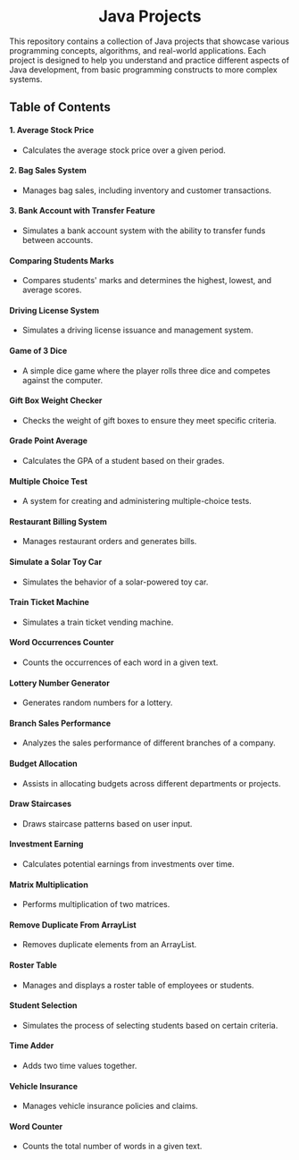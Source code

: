 <h1 align="center">Java Projects</h1>

This repository contains a collection of Java projects that showcase various programming concepts, algorithms, and real-world applications. Each project is designed to help you understand and practice different aspects of Java development, from basic programming constructs to more complex systems.

## Table of Contents
#### 1.  Average Stock Price
 - Calculates the average stock price over a given period.
#### 2.  Bag Sales System

 - Manages bag sales, including inventory and customer transactions.
#### 3. Bank Account with Transfer Feature

 - Simulates a bank account system with the ability to transfer funds between accounts.
#### Comparing Students Marks

 - Compares students' marks and determines the highest, lowest, and average scores.
#### Driving License System

 - Simulates a driving license issuance and management system.
#### Game of 3 Dice

 - A simple dice game where the player rolls three dice and competes against the computer.
#### Gift Box Weight Checker

 - Checks the weight of gift boxes to ensure they meet specific criteria.
#### Grade Point Average

 - Calculates the GPA of a student based on their grades.
#### Multiple Choice Test

 - A system for creating and administering multiple-choice tests.
#### Restaurant Billing System

 - Manages restaurant orders and generates bills.
#### Simulate a Solar Toy Car

 - Simulates the behavior of a solar-powered toy car.
#### Train Ticket Machine

 - Simulates a train ticket vending machine.
#### Word Occurrences Counter

 - Counts the occurrences of each word in a given text.
#### Lottery Number Generator

 - Generates random numbers for a lottery.
#### Branch Sales Performance

 - Analyzes the sales performance of different branches of a company.
#### Budget Allocation

 - Assists in allocating budgets across different departments or projects.
#### Draw Staircases

 - Draws staircase patterns based on user input.
#### Investment Earning

 - Calculates potential earnings from investments over time.
#### Matrix Multiplication

 - Performs multiplication of two matrices.
#### Remove Duplicate From ArrayList

 - Removes duplicate elements from an ArrayList.
#### Roster Table

 - Manages and displays a roster table of employees or students.
#### Student Selection

 - Simulates the process of selecting students based on certain criteria.
#### Time Adder

 - Adds two time values together.
#### Vehicle Insurance

 - Manages vehicle insurance policies and claims.
#### Word Counter

 - Counts the total number of words in a given text.
